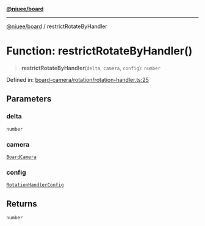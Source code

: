 [**@niuee/board**](../README.md)

***

[@niuee/board](../globals.md) / restrictRotateByHandler

# Function: restrictRotateByHandler()

> **restrictRotateByHandler**(`delta`, `camera`, `config`): `number`

Defined in: [board-camera/rotation/rotation-handler.ts:25](https://github.com/niuee/board/blob/cc09a87e934160adef876c4e11d51fd97e78653d/src/board-camera/rotation/rotation-handler.ts#L25)

## Parameters

### delta

`number`

### camera

[`BoardCamera`](../interfaces/BoardCamera.md)

### config

[`RotationHandlerConfig`](../type-aliases/RotationHandlerConfig.md)

## Returns

`number`
